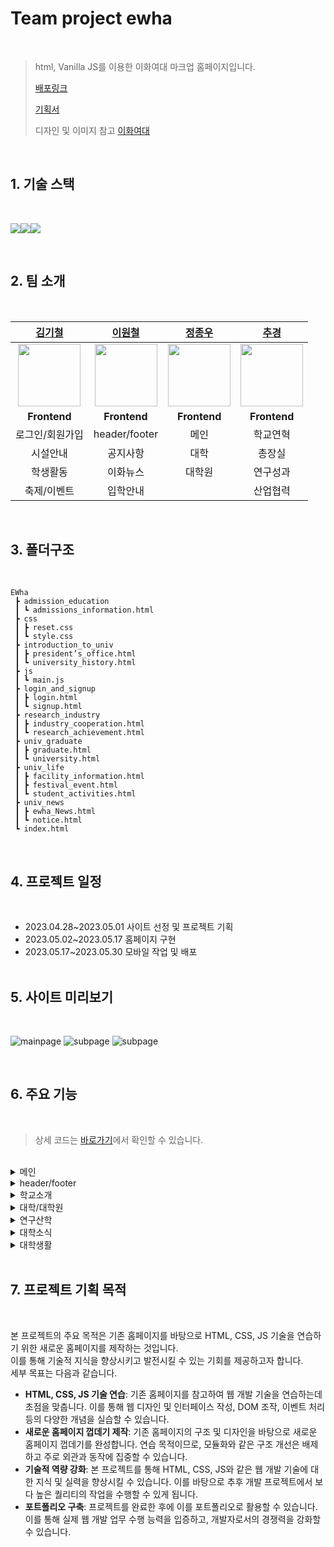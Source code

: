 # Team project ewha

<br>

> html, Vanilla JS를 이용한 이화여대 마크업 홈페이지입니다.
>
> [배포링크](https://chugyeong.github.io/Ewha/pc/)
>
> [기획서](https://chugyeong.github.io/Ewha/worklist)
>
> 디자인 및 이미지 참고 [이화여대](https://www.ewha.ac.kr/ewha/index.do)

<br>

## 1. 기술 스택

<br>

<img src="https://img.shields.io/badge/html5-E34F26?style=for-the-badge&logo=html5&logoColor=white"><img src="https://img.shields.io/badge/css-1572B6?style=for-the-badge&logo=css3&logoColor=white"><img src="https://img.shields.io/badge/javascript-F7DF1E?style=for-the-badge&logo=javascript&logoColor=black">

<br>

## 2. 팀 소개

<br>

|                            [김기철](https://github.com/habi-er)                             |                          [이원철](https://github.com/daylilyyy/)                           |                         [정종우](https://github.com/honeypunch97)                          |                            [추경](https://github.com/ChuGyeong)                             |
| :-----------------------------------------------------------------------------------------: | :-----------------------------------------------------------------------------------------: | :----------------------------------------------------------------------------------------: | :-----------------------------------------------------------------------------------------: |
| <img src="https://avatars.githubusercontent.com/u/133613789?v=4" width="100" height="100"/> | <img src="https://avatars.githubusercontent.com/u/126632198?v=4" width="100" height="100"/> | <img src="https://avatars.githubusercontent.com/u/57937641?v=4" width="100" height="100"/> | <img src="https://avatars.githubusercontent.com/u/121862169?v=4" width="100" height="100"/> |
|                                        **Frontend**                                         |                                        **Frontend**                                         |                                        **Frontend**                                        |                                        **Frontend**                                         |
|                                       로그인/회원가입                                       |                                        header/footer                                        |                                            메인                                            |                                          학교연혁                                           |
|                                          시설안내                                           |                                          공지사항                                           |                                            대학                                            |                                           총장실                                            |
|                                          학생활동                                           |                                          이화뉴스                                           |                                           대학원                                           |                                          연구성과                                           |
|                                         축제/이벤트                                         |                                          입학안내                                           |                                                                                            |                                          산업협력                                           |

<br>

## 3. 폴더구조

<br>

```
EWha
 ┣ admission_education
 ┃ ┗ admissions_information.html
 ┣ css
 ┃ ┣ reset.css
 ┃ ┗ style.css
 ┣ introduction_to_univ
 ┃ ┣ president’s_office.html
 ┃ ┗ university_history.html
 ┣ js
 ┃ ┗ main.js
 ┣ login_and_signup
 ┃ ┣ login.html
 ┃ ┗ signup.html
 ┣ research_industry
 ┃ ┣ industry_cooperation.html
 ┃ ┗ research_achievement.html
 ┣ univ_graduate
 ┃ ┣ graduate.html
 ┃ ┗ university.html
 ┣ univ_life
 ┃ ┣ facility_information.html
 ┃ ┣ festival_event.html
 ┃ ┗ student_activities.html
 ┣ univ_news
 ┃ ┣ ewha_News.html
 ┃ ┗ notice.html
 ┗ index.html
```

<br>

## 4. 프로젝트 일정

<br>

-  2023.04.28~2023.05.01 사이트 선정 및 프로젝트 기획
-  2023.05.02~2023.05.17 홈페이지 구현
-  2023.05.17~2023.05.30 모바일 작업 및 배포
   ​
   <br>
   ​

## 5. 사이트 미리보기

<br>

![mainpage](./images/ewha1.gif)
![subpage](./images/ewha2.gif)
![subpage](./images/ewha3.gif)

<br>

## 6. 주요 **기능**

<br>

> 상세 코드는 [바로가기](https://github.com/ChuGyeong/Ewha/blob/main/pc/js/main.js)에서 확인할 수 있습니다.
> ​

<br>

<details>
<summary>메인</summary>

<br>

### **배너 슬라이드 쇼**

```js
const rollingVisualBanner = () => {
   $visualBannerBox.style.transition = '0.4s';
   if (visualPrevCnt === 2 && visualCurrentCnt === 0) {
      $visualBannerBox.style.left = '-400%';
      setTimeout(() => {
         $visualBannerBox.style.transition = '0s';
         $visualBannerBox.style.left = `${slideArr[visualCurrentCnt]}`;
      }, 400);
   } else if (visualPrevCnt === 0 && visualCurrentCnt === 2) {
      $visualBannerBox.style.left = '0';
      setTimeout(() => {
         $visualBannerBox.style.transition = '0s';
         $visualBannerBox.style.left = `${slideArr[visualCurrentCnt]}`;
      }, 400);
   } else {
      $visualBannerBox.style.left = `${slideArr[visualCurrentCnt]}`;
   }
   // 페이징
   $visualPagingLi[visualPrevCnt].classList.remove('on');
   $visualPagingLi[visualCurrentCnt].classList.add('on');
   visualPrevCnt = visualCurrentCnt;
};
```

rollingVisualBanner 함수는 배너 슬라이드 쇼를 제어합니다. 이전/다음 버튼 클릭, 현재 배너 위치 업데이트, 페이지 버튼 작동 등을 처리합니다.
실행/중지 버튼 클릭 이벤트를 처리합니다.

### **실행/중지 버튼 이벤트 리스너**

```js
$visualActiveBtn.addEventListener('click', () => {
   if (visualIsRolling) {
      clearInterval(visualIntervalId);
      $visualActiveBtn.children[0].classList.replace('xi-pause', 'xi-play');
   } else {
      visualIntervalId = setInterval(visualRolling, 6000);
      $visualActiveBtn.children[0].classList.replace('xi-play', 'xi-pause');
   }
   visualIsRolling = !visualIsRolling;
});
```

배너 슬라이드 쇼가 작동 중이면 중지하고, 중지되었다면 다시 작동하도록 제어합니다.

### **이전/다음 버튼 이벤트 리스너**

```js
$visualPrevBtn.addEventListener('click', () => {
   visualCurrentCnt = visualCurrentCnt <= 0 ? visualLen - 1 : visualCurrentCnt - 1;
   rollingVisualBanner();
   if (visualIsRolling) {
      clearInterval(visualIntervalId);
      visualIntervalId = setInterval(visualRolling, 6000);
   }
});

$visualNextBtn.addEventListener('click', () => {
   // ...
});
```

각각 이전 또는 다음 배너로 전환하며 이동동안 자동 롤링이 작동 중이면 일시 중지하고 이동을 완료한 후 다시 시작하도록 합니다.
하단 페이징 조작을 처리합니다.

```js
$visualPagingLi.forEach((item, idx) => {
   item.addEventListener('click', () => {
      visualCurrentCnt = idx;
      rollingVisualBanner();
      if (visualIsRolling) {
         clearInterval(visualIntervalId);
         visualIntervalId = setInterval(visualRolling, 6000);
      }
   });
});
```

이 코드는 하단 페이징 조작을 처리합니다. 각 페이지 버튼을 클릭하면 해당 배너로 이동하며, 이동 동안 자동 롤링이 작동 중이면 일시 중지하고 이동을 완료한 후 다시 시작하도록 합니다.
배너 슬라이드 쇼를 설정된 시간 간격(6000ms)으로 자동으로 롤링하도록 setInterval을 설정합니다.

```js
visualIntervalId = setInterval(visualRolling, 6000);
```

배너 슬라이드 쇼를 설정된 시간 간격(6000ms)으로 자동으로 롤링하도록 setInterval을 설정합니다.

### **배너 롤링 및 페이징 업데이트**

```js
const bucheonNowRollingBanner = () => {
   let num = 300;
   if (bucheonNowPrevCnt === bucheonNowArr.length - 1 && bucheonNowCurrentCnt === 0) {
      $bucheonNowRollingBox.style.transition = '0.4s';
      $bucheonNowRollingBox.style.left = `${-bucheonNowArr[bucheonNowArr.length - 1] - num}px`;
      // ...
   } else if (bucheonNowPrevCnt === 0 && bucheonNowCurrentCnt === bucheonNowArr.length - 1) {
      $bucheonNowRollingBox.style.transition = '0.4s';
      $bucheonNowRollingBox.style.left = `${bucheonNowArr[0] - num}px`;
      // ...
   } else {
      $bucheonNowRollingBox.style.transition = '0.4s';
      $bucheonNowRollingBox.style.left = `${-bucheonNowArr[bucheonNowCurrentCnt]}px`;
   }
   $bucheonNowPagingLi.style.width = `${25 * (bucheonNowCurrentCnt + 1)}%`;
   bucheonNowPrevCnt = bucheonNowCurrentCnt;
};
```

이 함수는 배너를 롤링하고 페이징을 업데이트하는 기능을 구현합니다.

### **배너 이전/다음 버튼 이벤트 리스너**

```js
const bucheonNowRolling = () => {
   bucheonNowCurrentCnt = bucheonNowCurrentCnt >= bucheonNowArr.length - 1 ? 0 : bucheonNowCurrentCnt + 1;
   bucheonNowRollingBanner();
};
const bucheonNowReverseRolling = () => {
    ...
   bucheonNowRollingBanner();
};
```

이 함수는 다음/이전 배너로 이동하고, 롤링 배너 함수를 호출합니다.

```js
$bucheonNowNextBtn.addEventListener('click', bucheonNowRolling);
$bucheonNowPrevBtn.addEventListener('click', bucheonNowReverseRolling);
```

다음과 이전 버튼을 클릭했을 때 각각 bucheonNowRolling과 bucheonNowReverseRolling 함수를 호출합니다.
스크롤 이벤트를 처리해서 애니메이션을 실행합니다.

### **스크롤 반응형 애니메이션**

```js
window.addEventListener('scroll', () => {
   let scrollStandard = window.innerHeight + window.scrollY - $bucheonNowContent.offsetHeight / 2;
   if (scrollStandard >= $bucheonNowContent.offsetTop && bucheonNowIsPlayed === false) {
      $bucheonNowRollingBox.querySelectorAll('li').forEach(item => {
         let startNum = 999;
         let goalNum = parseInt(item.dataset.num);
         let currentNum = parseInt(item.children[1].textContent);
         let speed = 30;
         let step = Math.ceil(Math.abs(startNum - goalNum) / 50);
         let timer = setInterval(() => {
            if (startNum <= goalNum) {
               clearInterval(timer);
               item.children[1].textContent = goalNum;
            } else {
               startNum -= step;
               if (startNum < goalNum) {
                  startNum = goalNum;
               }
               item.children[1].textContent = startNum;
            }
         }, speed);
      });
      bucheonNowIsPlayed = true;
   }
});
```

이 부분은 스크롤 이벤트를 감지하고, 반응형 애니메이션을 실행합니다. 스크롤 시 애니메이션의 시작과 목표 숫자가 점진적으로 변하며, 스크롤 위치가 적절한 위치에 도달하면 애니메이션이 한 번만 실행됩니다.

<br>

</details>

<details>
<summary>header/footer</summary>

<br>

### **header 마우스 이벤트 리스너**

```js
$gnbChild.forEach((item, idx) => {
   item.addEventListener('mouseenter', e => {
      $gnbChildA[idx].style.color = '#A4B8AF';
   });
   item.addEventListener('mouseleave', e => {
      $gnbChildA[idx].style.color = '#fff';
   });
});

$gnbLi.forEach(liItem => {
   liItem.addEventListener('mouseenter', e => {
      $bottomHeader.classList.add('on');
   });
   liItem.addEventListener('mouseleave', e => {
      $bottomHeader.classList.remove('on');
   });
});
```

해당 코드는 각 배열의 각 요소에 마우스 이벤트 리스너를 등록하여 해당 요소에 마우스가 진입하거나 벗어났을 때 텍스트 색상을 변경하는 기능과 클래스를 추가하거나 제거하는 기능을 구현합니다.

### **스크롤 이벤트 처리**

```js
$topBtn.addEventListener('click', e => {
   window.scrollTo({ top: 0, behavior: 'smooth' });
});
```

버튼 클릭 시 페이지를 맨 위로 스크롤하는 기능을 구현하였습니다.

### **버튼 클릭 이벤트 리스너 및 내용 펼침/접힘**

```js
$closeBtn.addEventListener('click', e => {
   $topFooter.classList.toggle('folded');
   if ($topFooter.classList.contains('folded')) {
      $topH.style.transform = 'translateY(0)';
      $closeBtni.classList.replace('xi-angle-down', 'xi-angle-up');
      $topHide.forEach(item => {
         item.style.display = 'none';
      });
   } else {
      $closeBtni.classList.replace('xi-angle-up', 'xi-angle-down');
      $topHide.forEach(item => {
         item.style.display = 'block';
         $topH.style.transform = 'translateY(-30px)';
         item.animate([{ opacity: 0 }, { opacity: 1 }], 500);
      });
   }
});
```

버튼 클릭 시 $topFooter 요소의 클래스를 토글하고, 해당 클래스에 따라 다양한 스타일 변경과 애니메이션을 수행합니다. 이를 통해 요소의 상태에 따라 펼침/접힘 효과를 적용하거나 동적인 변화를 나타낼 수 있습니다.

<br>

</details>

<details>
<summary>학교소개</summary>
​​
<br>

## **학교연혁**

<br>

### **탭 클릭 이벤트 리스너 및 탭 내용 표시/숨김**

```js
$universityHistoryTab.forEach(item => {
   item.addEventListener('click', () => {
      $universityHistoryTab.forEach(clickTab => {
         clickTab.classList.remove('on');
      });
      item.classList.add('on');
   });
});

$universityHistoryTab[0].addEventListener('click', () => {
   $universityHistoryYHSE.style.display = 'block';
   $universityHistoryYS.style.display = 'none';
});
$universityHistoryTab[1].addEventListener('click', () => {
   $universityHistoryYHSE.style.display = 'none';
   $universityHistoryYS.style.display = 'block';
});
```

첫 번째 탭 클릭 시, HistoryYHSE 내용은 표시되고 HistoryYS 내용은 숨겨집니다. 이 코드의 주요 기능은 사용자가 탭을 클릭하면 해당 탭에 대한 내용을 표시하고 다른 탭의 내용을 숨기는 것입니다.

<br>

## **총장실**

<br>

### **비주얼 이미지 슬라이드**

```js
$presidentsSlide.style.transition = '0.5s';
$presidentsSlide.style.left = `${presidentsOfficeCurrent * -100}%`;
$presidentsOfficeBtn[presidentsOfficeOld].classList.remove('on');
$presidentsOfficeBtn[presidentsOfficeCurrent].classList.add('on');

if (presidentsOfficeCurrent < $presidentsSlideList.length - 1) {
   presidentsOfficeCurrent++;
} else {
   presidentsOfficeCurrent = 0;
}
visual();
```

슬라이드를 변경하고 적절한 버튼을 활성화시키는 역할을 합니다.  
0.5s: 슬라이드 전환 애니메이션 시간을 결정합니다.  
left: 어떤 슬라이드가 화면에서 보여질지 결정합니다. left 값이 변경되면 각 슬라이드의 위치가 바뀌고 보여지는 슬라이드 갱신됩니다.  
그 다음 활성화된 슬라이드 버튼의 상태를 변경합니다. 이전 버튼의 클래스는 remove를 사용해 on 클래스 제거하고, 현재 버튼은 add를 사용해 on 클래스를 추가합니다.

슬라이드 인덱스 값을 증가시키고, 마지막 슬라이드까지 진행한 경우 0으로 재설정되어 첫 번째 슬라이드로 돌아갑니다. 그리고 visual 함수를 호출해 슬라이드 변경이 수행됩니다.

### **이벤트 리스너 및 자동 롤링 설정**

```js
$presidentsOfficeBtn.forEach((item, idx) => {
  item.addEventListener("click", () => {
    ...
  });
});
presidentsOfficeTimeID = setInterval(rolling, 3000);
```

해당 코드는 각 버튼에 클릭 이벤트 리스너를 설정해 수동으로 슬라이드를 변경하게 합니다. 클릭된 버튼의 인덱스 값을 바탕으로 슬라이드를 업데이트하고, 자동 롤링은 잠시 중지하고 다시 시작됩니다. 자동 롤링은 3초 간격으로 설정됩니다.

<br>

</details>

<details>
<summary>대학/대학원</summary>

<br>

## 대학

<br>

### **데이터**

```js
let universityArr = [
   /* 대학 데이터 */
];
```

universityArr 배열에 대학별 관련 정보를 저장합니다. 이 배열에는 대학의 ID, 제목, 설명, 학부 정보 및 이미지 링크가 포함되어 있습니다.

### **대학 리스트 생성 함수**

```js
const pageOpening = arr => {
   arr.forEach(item => {
      // DOM 요소 생성 및 클래스 추가
      // DOM 요소에 데이터 바인딩 및 추가
      // 학부 목록 생성
      // DOM 요소를 페이지에 추가
   });
};
```

주어진 배열을 인수로 받아 대학 목록을 생성합니다. 각 대학별 요소를 생성하고 데이터를 바인딩한 다음 페이지에 추가합니다.

### **스크롤 이벤트 처리**

```js
const scrollOpening = () => {
   let windowHeight = window.innerHeight;
   let screenTop = window.scrollY;
   let screenBottom = screenTop + windowHeight - 250;
   let $sections = getAll('.university .univ-list li');
   $sections.forEach(item => {
      if (screenBottom >= item.offsetTop) {
         item.style.opacity = '1';
         item.style.transform = 'translateY(0)';
      }
   });
};
```

스크롤 이벤트를 처리하고 대학 목록의 각 섹션에 애니메이션 효과를 적용합니다. 사용자가 스크롤하면 해당 섹션이 화면에 표시되는 경우 애니메이션으로 표시합니다.

### **대학 목록 생성 및 이벤트 리스너 등록**

```js
pageOpening(universityArr);
scrollOpening();
window.addEventListener('scroll', scrollOpening);
```

pageOpening 함수를 호출하여 페이지에 대학 목록을 생성하고, scrollOpening 함수를 호출하여 초기 애니메이션을 처리합니다. 또한 스크롤 이벤트 리스너를 등록하여 사용자의 스크롤 동작을 감지하고 애니메이션을 적용합니다.

<br>

## 대학원

<br>

### **대학원 페이지 배너 기능 구현**

```js
const graduatePageBanner = () => {
   const $bannerPaging = getAll('.banner .paging li');
   const $bannerImgs = getAll('.banner .banner-box li');
   let bannerCurrentCnt = 0;
   let bannerPrevCnt = 0;
   let bannerIntervalID = null;
   const bannerRolling = () => {
      $bannerPaging[bannerPrevCnt].classList.remove('on');
      $bannerPaging[bannerCurrentCnt].classList.add('on');
      $bannerImgs[bannerPrevCnt].classList.remove('on');
      $bannerImgs[bannerCurrentCnt].classList.add('on');
      bannerPrevCnt = bannerCurrentCnt;
   };
   const bannerInterval = () => {
      bannerCurrentCnt = bannerCurrentCnt >= $bannerPaging.length - 1 ? 0 : bannerCurrentCnt + 1;
      bannerRolling();
   };
   $bannerPaging.forEach((item, idx) => {
      item.addEventListener('click', () => {
         bannerCurrentCnt = idx;
         bannerRolling();
         clearInterval(bannerIntervalID);
         bannerIntervalID = setInterval(bannerInterval, 5000);
      });
   });
   bannerIntervalID = setInterval(bannerInterval, 5000);
};
```

이 함수는 배너의 rolling/sliding 기능과 pagination 동작을 설계하여 작동하게끔 합니다. 각 이미지 및 페이징 요소에 이벤트 리스너를 추가하여, 사용자가 페이징을 클릭할 때 이미지가 해당 순서대로 변경됩니다. 또한 페이징을 자동으로 변경하는 배너 인터벌을 지정합니다.

### **대학원 페이지 공지사항 기능 구현**

```js
const graduatePageNotice = () => {
   const $noticeMenu = getAll('.notice .menu-bar .menu-list li');
   const $noticeContentBox = get('.graduate-page .notice .content-box');
   let noticeArr = [
      // 데이터 생성
   ];
   let noticeCurrentCnt = 0;
   let noticePrevCnt = 0;
   $noticeMenu.forEach((item, idx) => {
      item.addEventListener('click', () => {
         noticeCurrentCnt = idx;
         $noticeMenu[noticePrevCnt].classList.remove('on');
         $noticeMenu[noticeCurrentCnt].classList.add('on');
         $noticeContentBox.innerHTML = '';
         for (let i = 0; i < noticeArr[idx].content.length; i++) {
            let tempLi = document.createElement('li');
            let tempContent = document.createElement('strong');
            let tempDate = document.createElement('em');
            tempContent.textContent = noticeArr[idx].content[i];
            tempDate.textContent = noticeArr[idx].date[i];
            tempLi.append(tempContent, tempDate);
            $noticeContentBox.append(tempLi);
         }
         noticePrevCnt = noticeCurrentCnt;
      });
   });
};
```

공지사항의 각 카테고리를 클릭할 때 해당 카테고리의 내용을 동적으로 변경하는 기능을 제공합니다. 이벤트 리스너를 사용하여, 사용자가 메뉴 항목을 클릭할 때 공지사항의 내용이 해당 카테고리의 데이터로 업데이트됩니다.

### **대학원 페이지 스크롤 이벤트 및 애니메이션 구현**

```js
const graduatePageCommon = () => {
   const scrollOpening = () => {
      let windowHeight = window.innerHeight;
      let screenTop = window.scrollY;
      let screenBottom = screenTop + windowHeight - 250;
      let $sections = getAll('.con-box');
      $sections.forEach(item => {
         if (screenBottom >= item.offsetTop) {
            item.style.opacity = '1';
            item.style.transform = 'translateY(0)';
         }
      });
   };
   scrollOpening();
   window.addEventListener('scroll', scrollOpening);
};
```

스크롤 이벤트를 처리하고 페이지 섹션에 애니메이션 효과를 추가하는 기능을 구현합니다. 사용자가 스크롤하면 해당 섹션이 화면에 표시되었을 때 애니메이션 효과로 표시됩니다.

<br>

</details>
<details>
<summary>연구산학</summary>
​
<br>

## 연구성과

<br>

### **이미지 리스트 클릭 이벤트 리스너**

```js
$researchAchievementAchLi.forEach((item, idx) => {
   item.addEventListener('click', () => {
      $researchAchievementAchLi.forEach(AchLi => {
         AchLi.classList.remove('on');
         AchLi.style.backgroundImage = 'none';
      });
      item.classList.add('on');
      $researchAchievementAchLiImg[
         idx
      ].style.backgroundImage = `url(../images/research_industry/research_achievement/research_achievement_${researchAchievementAchImgType[idx]})`;
   });
});
```

배열의 각 이미지 리스트에 클릭 이벤트 리스너를 추가하여 활성화 용도의 클래스(on) 및 배경 이미지를 변경합니다.

### **스크롤 이벤트 처리**

```js
window.addEventListener('scroll', () => {
   window.scrollY >= $researchAchievementAchBox.offsetTop
      ? ($researchAchievementTopBtn.style.display = 'block')
      : ($researchAchievementTopBtn.style.display = 'none');
});
```

창(window) 스크롤 이벤트 따라 "scrollTop" 버튼이 나타나거나 사라집니다. 스크롤 이벤트가 일어나면 researchAchievementAchBox 요소의 상단 위치값을 기준으로 맨 위로 이동하는 버튼을 표시 또는 숨깁니다.

<br>

## 산업협력

<br>

### **이미지 롤링 슬라이더**

```js
const iacgVisRolling = () => {
   if (iacgVisCnt >= iacgVisLength) {
      iacgVisCnt = 0;
   }
   $iacgVisList.forEach((item, idx) => {
      item.style.display = 'none';
   });
   $iacgVisList[iacgVisCnt].style.display = 'block';
};

setInterval(() => {
   iacgVisCnt++;
   iacgVisRolling();
}, 3000);
```

iacgVisRolling 함수는 이미지 롤링을 담당하는 함수입니다. setInterval 사용하여 3초마다 한 번씩 자동으로 이동합니다.

### **버튼 클릭 이벤트 리스너**

```js
$iacgVisBtnPrev.addEventListener('click', () => {
   iacgVisCnt--;
   if (iacgVisCnt < 0) {
      iacgVisCnt = iacgVisLength - 1;
   }
   iacgVisRolling();
});

$iacgVisBtnNext.addEventListener('click', () => {
   iacgVisCnt++;
   if (iacgVisCnt >= iacgVisLength) {
      iacgVisCnt = 0;
   }
   iacgVisRolling();
});

$iacgVisBtnPause.addEventListener('click', () => {
   if (iacgVisPaused) {
      iacVisTimeID = setInterval(() => {
         iacgVisCnt++;
         iacgVisRolling();
      }, 3000);
      $iacgVisBtnPause.innerText = '일시정지';
      iacgVisPaused = false;
   } else {
      clearInterval(iacVisTimeID);
      $iacgVisBtnPause.innerText = '재생';
      iacgVisPaused = true;
   }
});
```

이전 버튼과 다음 버튼은 이미지를 이전, 다음으로 이동하게 하며, 재생/일시정지 버튼은 이미지 롤링의 자동 이동을 시작/중지합니다.

### **메뉴 선택에 따른 리스트 출력**

```js
const iacgPlazaMenuMake = title => {
   let html = '';
   iacgData[title].forEach(item => {
      html += `<li>${item}</li>`;
   });
   $iacgPlazaList.innerHTML = html;
};

$iacgPlazaMenu.forEach((item, idx) => {
   item.addEventListener('click', e => {
      iacgPlazaMenuMake(e.target.innerText);
   });
});
```

iacgPlazaMenuMake 함수는 인수로 받은 타이틀에 따라 해당하는 데이터를 이용하여 리스트를 생성합니다. 각 메뉴 항목에 클릭시 리스트를 출력하는 로직을 추가합니다.

### **리스트 이전/다음 버튼 클릭 이벤트 리스너**

```js
$iacgPlazaMenuPrev.addEventListener('click', e => {
   // (생략) 이전 버튼 클릭 로직
});
$iacgPlazaMenuNext.addEventListener('click', e => {
   // (생략) 다음 버튼 클릭 로직
});
```

리스트 이전 버튼과 다음 버튼에 이벤트 리스너를 추가하여 클릭할 때 리스트를 이전 또는 다음 항목으로 이동하게 합니다.

<br>

</details>
<details>
<summary>대학소식</summary>

<br>

## 공지사항

<br>

### **클릭 이벤트 리스너**

```js
$pageBtn.forEach((item, idx) => {
   item.addEventListener('click', e => {
      e.preventDefault();
      for (let i = 0; i < $pageBtn.length; i++) {
         $pageBtn[i].classList.remove('on');
      }
      e.target.classList.add('on');
      $hits.forEach(hitsItem => {
         hitsItem.innerHTML = Math.floor(Math.random() * 1000);
      });
   });
});
```

배열의 각 요소에 클릭 이벤트 리스너를 등록하여 클릭된 요소에 "on" 클래스를 추가하고, 다른 요소들에서는 "on" 클래스를 제거합니다. 또한, $hits 배열의 각 요소의 내용을 랜덤한 값으로 변경하여 클릭된 요소를 시각적으로 강조하고, 데이터를 동적으로 업데이트할 수 있도록 하였습니다.

<br>

## 뉴스

<br>

### **배열 순서 랜덤**

```js
function shuffle() {
   for (let i = $newsItems.length - 1; i > 0; i--) {
      const j = Math.floor(Math.random() * (i + 1));
      [$newsItems[i], $newsItems[j]] = [$newsItems[j], $newsItems[i]];
   }
   $newsList.innerHTML = '';
   $newsItems.forEach(item => $newsList.appendChild(item));
}
```

shuffle 함수를 정의하여 배열 요소의 순서를 랜덤하게 변경하고, $newsList 요소에 적용하여 화면에 랜덤한 순서로 데이터를 표시합니다.

### **클릭 이벤트 리스너**

```js
$pageBtn.forEach(item => {
   item.addEventListener('click', e => {
      e.preventDefault();
      for (let i = 0; i < $pageBtn.length; i++) {
         $pageBtn[i].classList.remove('on');
      }
      e.target.classList.add('on');
      shuffle();
   });
});
$newsMenu.forEach(item => {
   item.addEventListener('click', e => {
      for (let i = 0; i < $newsMenu.length; i++) {
         $newsMenu[i].classList.remove('on');
      }
      e.target.classList.add('on');
      shuffle();
   });
});
```

$pageBtn 배열과 $newsMenu 배열의 각 요소에 클릭 이벤트 리스너를 등록합니다. 클릭 시 "on" 클래스를 관리하여 활성화 상태를 표시하고, shuffle() 함수를 호출하여 배열의 순서를 랜덤하게 변경합니다. 이를 통해 페이지 버튼과 뉴스 메뉴를 클릭할 때마다 활성화 상태가 변경되고, 데이터가 랜덤하게 표시될 수 있습니다.

<br>

</details>

<details>
<summary>대학생활</summary>

<br>

## 학생활동

<br>

### **팝업 구성 요소 생성**

```javascript
$studentActivitiesBoxLiPopUp = document.createElement('div');
$studentActivitiesBoxLiPopUpTitleText = document.createElement('p');
$studentActivitiesBoxLiPopUpName = document.createElement('strong');
$studentActivitiesBoxLiPopUpMainText = document.createElement('p');
$studentActivitiesBoxLiPopUpMoreLink = document.createElement('a');
```

학생 활동 팝업을 구성하는 요소들을 생성하며 필요한 속성과 클래스를 설정합니다.

### **팝업에 학생 정보 채우기**

```javascript
$studentActivitiesBoxLiPopUpTitleText.innerHTML = studentActivitiesPopUpData[studentActivitiesCnt].popUpTitleText;
$studentActivitiesBoxLiPopUpName.innerHTML = studentActivitiesPopUpData[studentActivitiesCnt].popUpStudentName;
$studentActivitiesBoxLiPopUpMainText.innerHTML = studentActivitiesPopUpData[studentActivitiesCnt].popUpMainText;
```

생성된 팝업 요소에 학생 정보를 채우기 위해 데이터를 가져와 설정합니다.

### **자세히 보기 링크 동작 막기**

```javascript
$studentActivitiesBoxLiPopUpMoreLink.addEventListener('click', e => {
   e.preventDefault();
});
```

팝업 내부에 있는 "자세히 보기" 링크를 클릭하면 페이지 이동 등의 기본 동작을 막도록 이벤트 리스너를 추가합니다.

### **학생 활동 이미지의 카운트 제한**

```javascript
if (makeStudentImgCnt === 36) return 0;
```

코드 시작 부분에서, `makeStudentImgCnt`의 최댓값을 36으로 제한하여 이미지 카운트가 이를 초과하지 않도록 합니다.

### **학생 활동 이미지 리스트 생성**

```javascript
for (let i = makeStudentImgCnt; i < makeStudentImgCnt + 9; i++) {
  ...
}
```

for문을 사용하여 학생 활동 리스트를 9개씩 생성합니다. 이 때, 각 학생 항목에 이미지, 이름, 스토리, 이벤트 리스너들을 생성하여 추가합니다.

### **마우스 포인터 이벤트 처리**

```javascript
$studentActivitiesBoxLi.addEventListener('mouseenter', e => {
   e.currentTarget.children[1].style.display = 'flex';
});
$studentActivitiesBoxLi.addEventListener('mouseleave', e => {
   e.currentTarget.children[1].style.display = 'none';
});
```

각 학생의 이미지에 마우스 포인터가 올라갔을 때 이름과 스토리 정보를 보여주기 위해, 이벤트 리스너를 추가합니다.

### **학생 이미지 클릭 이벤트 처리**

```javascript
$studentActivitiesBoxLi.addEventListener('click', e => {
   if (e.currentTarget.lastElementChild.classList.contains('on')) {
      e.currentTarget.lastElementChild.classList.remove('on');
   } else {
      if (selectedActivitiesBoxLiPopUp !== null) {
         selectedActivitiesBoxLiPopUp.classList.remove('on');
         selectedActivitiesBoxLiPopUp = null;
         popupBanner(e);
      } else {
         popupBanner(e);
      }
   }
});
```

학생 이미지를 클릭하면 팝업창을 보여주고, 이미 보이는 팝업창이 있다면 숨기는 기능을 추가합니다. 또한 팝업창의 위치가 이미지에 따라 다르도록 설정합니다.

<br>

## 시설 안내

<br>

### **시설 정보 글자들의 수평 애니메이션**

```javascript
facilityInformationSize = parseInt(getComputedStyle($facilityInformationBgTextList).width) * -2;
setInterval(() => {
   facilityInformationLeftX = parseInt(getComputedStyle($facilityInformationBgText).left);
   if (facilityInformationLeftX <= facilityInformationSize) {
      $facilityInformationBgText.style.left = '0px';
      facilityInformationTextX = 0;
   } else {
      facilityInformationTextX -= facilityInformationStep;
      $facilityInformationBgText.style.left = `${facilityInformationTextX}px`;
   }
}, 30);
```

시설 정보 텍스트가 일정한 속도로 좌측으로 움직이며 마지막 텍스트가 사라지면 처음 위치로 되돌아오는 애니메이션을 구현합니다.

### **스크롤에 따른 시설 정보 이미지 애니메이션 적용**

```javascript
const facilityInformationSlider = () => {
   facilityInformationImg.forEach(item => {
      const viewportBottom = window.innerHeight + window.scrollY;
      const imageHalfBottom = item.offsetTop + item.offsetHeight / 2;
      const isHalfShown = viewportBottom > imageHalfBottom;
      if (isHalfShown) item.classList.add('on');
   });
};
facilityInformationSlider();
window.addEventListener('scroll', facilityInformationSlider);
```

시설 정보 이미지를 스크롤에 따라 애니메이션되도록 설정합니다. 이미지의 절반 위치가 보이는 시점에서 애니메이션을 활성화합니다.

<br>

## 축제/이벤트

<br>

### **비디오 팝업 생성**

```javascript
const festivalEventMakeVideo = () => {
   $festivalEventVideoPopupIframe.setAttribute('src', festivalEventVideoData[festivalEventCnt].videoSrc);
   $festivalEventVideoPopupIframe.setAttribute('title', festivalEventVideoData[festivalEventCnt].videoTitle);
};
```

`festivalEventMakeVideo` 함수는 비디오 팝업에 내용을 채워 넣습니다. 각 이벤트에 해당하는 비디오 정보를 가져와 설정합니다.

### **이벤트 리스트 클릭 시 팝업 및 이벤트 등록**

```javascript
$festivalEventListImg.forEach((item, idx) => {
   item.addEventListener('click', () => {
      festivalEventCnt = idx;
      festivalEventMakeVideo();
      $festivalEventBgForPopup.classList.add('on');
      $festivalEventVideoPopup.classList.add('on');
      $festivalEventBgForPopup.addEventListener('click', e => {
         e.currentTarget.classList.remove('on');
         $festivalEventVideoPopup.classList.remove('on');
      });
   });
});
```

이벤트 리스트를 순회하며 각 아이템에 클릭 이벤트를 추가합니다. 이벤트가 발생하면 해당 이벤트의 비디오 팝업을 생성하고, 팝업 외부 클릭 시 팝업을 닫도록 설정합니다.

<br>

</details>

<br>

## 7. 프로젝트 기획 목적

<br>

본 프로젝트의 주요 목적은 기존 홈페이지를 바탕으로 HTML, CSS, JS 기술을 연습하기 위한 새로운 홈페이지를 제작하는 것입니다.  
이를 통해 기술적 지식을 향상시키고 발전시킬 수 있는 기회를 제공하고자 합니다.  
세부 목표는 다음과 같습니다.

-  **HTML, CSS, JS 기술 연습**: 기존 홈페이지를 참고하여 웹 개발 기술을 연습하는데 초점을 맞춥니다. 이를 통해 웹 디자인 및 인터페이스 작성, DOM 조작, 이벤트 처리 등의 다양한 개념을 실습할 수 있습니다.
-  **새로운 홈페이지 껍데기 제작**: 기존 홈페이지의 구조 및 디자인을 바탕으로 새로운 홈페이지 껍데기를 완성합니다. 연습 목적이므로, 모듈화와 같은 구조 개선은 배제하고 주로 외관과 동작에 집중할 수 있습니다.
-  **기술적 역량 강화**: 본 프로젝트를 통해 HTML, CSS, JS와 같은 웹 개발 기술에 대한 지식 및 실력을 향상시킬 수 있습니다. 이를 바탕으로 추후 개발 프로젝트에서 보다 높은 퀄리티의 작업을 수행할 수 있게 됩니다.
-  **포트폴리오 구축**: 프로젝트를 완료한 후에 이를 포트폴리오로 활용할 수 있습니다. 이를 통해 실제 웹 개발 업무 수행 능력을 입증하고, 개발자로서의 경쟁력을 강화할 수 있습니다.
